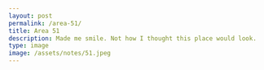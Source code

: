 ```yaml
---
layout: post
permalink: /area-51/
title: Area 51
description: Made me smile. Not how I thought this place would look.
type: image
image: /assets/notes/51.jpeg
---
```

